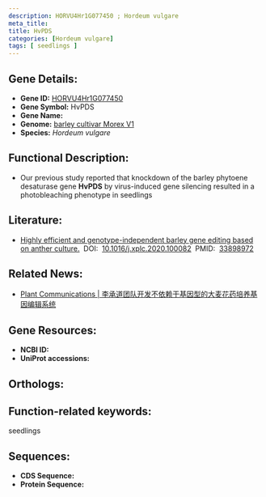 ```yaml
---
description: HORVU4Hr1G077450 ; Hordeum vulgare
meta_title:
title: HvPDS
categories: [Hordeum vulgare]
tags: [ seedlings ]
---
```


## Gene Details:
- **Gene ID:**	[HORVU4Hr1G077450]()
- **Gene Symbol:** HvPDS
- **Gene Name:** 
- **Genome:** [barley cultivar Morex V1]()
- **Species:** *Hordeum vulgare*

## Functional Description:
   - Our previous study reported that knockdown of the barley phytoene desaturase gene **HvPDS** by virus-induced gene silencing resulted in a photobleaching phenotype in seedlings

## Literature:
   - [Highly efficient and genotype-independent barley gene editing based on anther culture.]( https://www.sciencedirect.com/science/article/pii/S259034622030105X?via%3Dihub)&nbsp;&nbsp;DOI:&nbsp;&nbsp;[10.1016/j.xplc.2020.100082](https://www.sciencedirect.com/science/article/pii/S259034622030105X?via%3Dihub)&nbsp;&nbsp;PMID:&nbsp;&nbsp;[33898972](https://pubmed.ncbi.nlm.nih.gov/33898972/)

## Related News:
   - [Plant Communications |  李承道团队开发不依赖于基因型的大麦花药培养基因编辑系统](https://mp.weixin.qq.com/s?__biz=Mzg3MDEwNDEyMg==&mid=2247490198&idx=6&sn=bc79be8769a87895b95d58bf0002a0da&chksm=ce93b7c3f9e43ed584c7c17a5eb21d38f7dba35c5b1f342c141fe6a77e0f8207a1c63ddec7bd&scene=27#wechat_redirect)

## Gene Resources:
- **NCBI ID:** [](https://www.ncbi.nlm.nih.gov/gene/?term=)
- **UniProt accessions:** [](https://www.uniprot.org/uniprotkb//entry)

## Orthologs:


## Function-related keywords:
seedlings

## Sequences:
- **CDS Sequence:**
- **Protein Sequence:**
